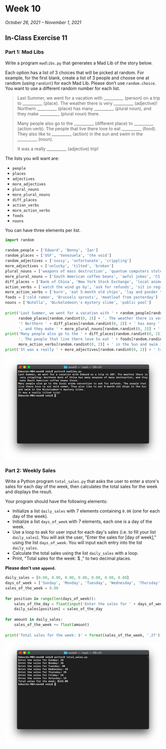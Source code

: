 # Week 10

*October 26, 2021 – November 1, 2021*

## In-Class Exercise 11

### Part 1: Mad Libs

Write a program `madlibs.py` that generates a Mad Lib of the story below.

Each option has a list of 3 choices that will be picked at random. For example, for the first blank, create a list of 3 people and choose one at random (using `randint`) for each Mad Lib. Please don’t use `random.choice`. You want to use a different random number for each list.

> Last Summer, we went for a vacation with __________ (person) on a trip to __________ (place). The weather there is very __________ (adjective)! Northern __________ (place) has many __________ (plural noun), and they make __________ (plural noun) there.
> 
> Many people also go to the __________ (different place) to __________ (action verb). The people that live there love to eat __________ (food). They also like to __________ (action) in the sun and swim in the __________ (noun).
> 
> It was a really __________ (adjective) trip!

The lists you will want are:

- `people`
- `places`
- `adjectives`
- `more_adjectives`
- `plural_nouns`
- `more_plural_nouns`
- `diff_places`
- `action_verbs`
- `more_action_verbs`
- `foods`
- `nouns`

You can have three elements per list.

```python
import random

random_people = ['Edward', 'Benny', 'Ian']
random_places = ['USF', 'Venezuela', 'the void']
random_adjectives = ['sussy', 'unfortunate', 'crippling']
more_adjectives = ['unlucky', 'tilted', 'broken']
plural_nouns = ['weapons of mass destruction', 'quantum computers stolen from China', 'resold NVIDIA graphics cards']
more_plural_nouns = ['South American coffee beans', 'awful jokes', 'CS homework assignments']
diff_places = ['Bank of China', 'New York Stock Exchange', 'local anime convention']
action_verbs = ['watch the wind go by', 'ask for refunds', 'sit in regret']
more_action_verbs = ['burn', 'eat 5-month old chips', 'lay and ponder their life choices']
foods = ['cold ramen', 'Brussels sprouts', 'meatloaf from yesterday']
nouns = ['Nutella', 'Nickelodeon\'s mystery slime', 'public pool']

print('Last Summer, we went for a vacation with ' + random_people[random.randint(0, 2)] + ' on a trip to ' +
      random_places[random.randint(0, 2)] + '. The weather there is very ' + random_adjectives[random.randint(0, 2)] +
      '! Northern ' + diff_places[random.randint(0, 2)] + ' has many ' + plural_nouns[random.randint(0, 2)] +
      ', and they make ' + more_plural_nouns[random.randint(0, 2)] + ' there.')
print('Many people also go to the ' + diff_places[random.randint(0, 2)] + ' to ' + action_verbs[random.randint(0, 2)] +
      '. The people that live there love to eat ' + foods[random.randint(0, 2)] + '. They also like to ' +
      more_action_verbs[random.randint(0, 2)] + ' in the Sun and swim in the ' + nouns[random.randint(0, 2)] + '.')
print('It was a really ' + more_adjectives[random.randint(0, 2)] + ' trip!')
```

![e11-part1.png](assets/e11-part1.png)

### Part 2: Weekly Sales

Write a Python program `total_sales.py` that asks the user to enter a store's sales for each day of the week, then calculates the total sales for the week and displays the result.

Your program should have the following elements:

- Initialize a list `daily_sales` with 7 elements containing `0.00` (one for each day of the week).
- Initialize a list `days_of_week` with 7 elements, each one is a day of the week.
- Use a loop to ask for user input for each day's sales (i.e. to fill your list `daily_sales`). You will ask the user, "Enter the sales for [day of week]," using the list `days_of_week`. You will input each entry into the list `daily_sales`.
- Calculate the total sales using the list `daily_sales` with a loop.
- Print, "Total sales for the week: $ ," to two decimal places.

**Please don't use `append`.**

```python
daily_sales = [0.00, 0.00, 0.00, 0.00, 0.00, 0.00, 0.00]
days_of_week = ['Sunday', 'Monday', 'Tuesday', 'Wednesday', 'Thursday', 'Friday', 'Saturday']
sales_of_the_week = 0.00

for position in range(len(days_of_week)):
    sales_of_the_day = float(input('Enter the sales for ' + days_of_week[position] + ': '))
    daily_sales[position] = sales_of_the_day

for amount in daily_sales:
    sales_of_the_week += float(amount)

print('Total sales for the week: $' + format(sales_of_the_week, '.2f'))
```

![e11-part2.png](assets/e11-part2.png)
